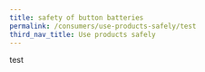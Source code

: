 ```yaml
---
title: safety of button batteries
permalink: /consumers/use-products-safely/test
third_nav_title: Use products safely
---
```

test
